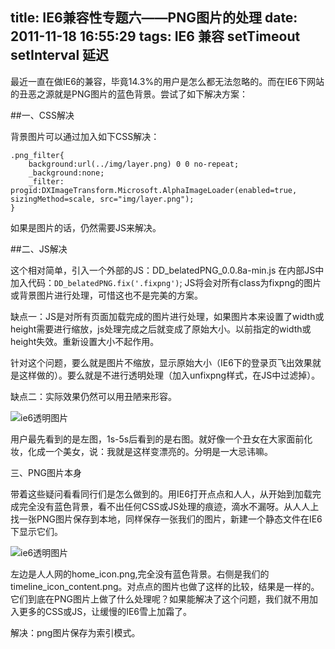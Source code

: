 title: IE6兼容性专题六——PNG图片的处理
date: 2011-11-18 16:55:29
tags: IE6 兼容 setTimeout setInterval 延迟
---
最近一直在做IE6的兼容，毕竟14.3%的用户是怎么都无法忽略的。而在IE6下网站的丑恶之源就是PNG图片的蓝色背景。尝试了如下解决方案：

##一、CSS解决

背景图片可以通过加入如下CSS解决：

	.png_filter{
		background:url(../img/layer.png) 0 0 no-repeat;
		_background:none;
		_filter: progid:DXImageTransform.Microsoft.AlphaImageLoader(enabled=true, sizingMethod=scale, src="img/layer.png");
	}

如果是图片的话，仍然需要JS来解决。

##二、JS解决

这个相对简单，引入一个外部的JS：DD_belatedPNG_0.0.8a-min.js
在内部JS中加入代码：`DD_belatedPNG.fix('.fixpng')`;
JS将会对所有class为fixpng的图片或背景图片进行处理，可惜这也不是完美的方案。

缺点一：JS是对所有页面加载完成的图片进行处理，如果图片本来设置了width或height需要进行缩放，js处理完成之后就变成了原始大小。以前指定的width或height失效。重新设置大小不起作用。

针对这个问题，要么就是图片不缩放，显示原始大小（IE6下的登录页飞出效果就是这样做的）。要么就是不进行透明处理（加入unfixpng样式，在JS中过滤掉）。

缺点二：实际效果仍然可以用丑陋来形容。

![ie6透明图片](/img/ie6bug61.png)

用户最先看到的是左图，1s-5s后看到的是右图。就好像一个丑女在大家面前化妆，化成一个美女，说：我就是这样变漂亮的。分明是一大忌讳嘛。

三、PNG图片本身

带着这些疑问看看同行们是怎么做到的。用IE6打开点点和人人，从开始到加载完成完全没有蓝色背景，看不出任何CSS或JS处理的痕迹，滴水不漏呀。从人人上找一张PNG图片保存到本地，同样保存一张我们的图片，新建一个静态文件在IE6下显示它们。

![ie6透明图片](/img/ie6bug62.png)

左边是人人网的home_icon.png,完全没有蓝色背景。右侧是我们的timeline_icon_content.png。对点点的图片也做了这样的比较，结果是一样的。它们到底在PNG图片上做了什么处理呢？如果能解决了这个问题，我们就不用加入更多的CSS或JS，让缓慢的IE6雪上加霜了。

解决：png图片保存为索引模式。

